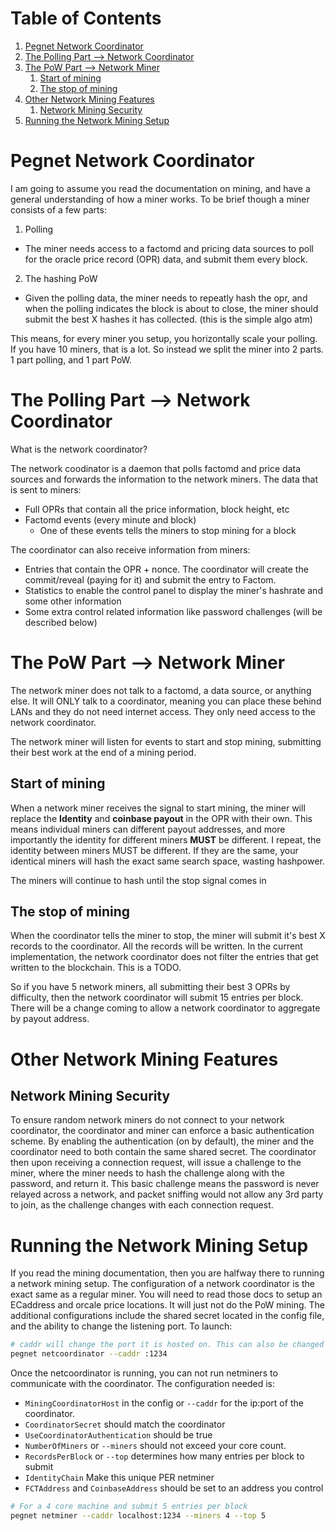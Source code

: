 <!-- ToC start -->
# Table of Contents

1. [Pegnet Network Coordinator](#pegnet-network-coordinator)
1. [The Polling Part --> Network Coordinator](#the-polling-part--->-network-coordinator)
1. [The PoW Part --> Network Miner](#the-pow-part--->-network-miner)
   1. [Start of mining](#start-of-mining)
   1. [The stop of mining](#the-stop-of-mining)
1. [Other Network Mining Features](#other-network-mining-features)
   1. [Network Mining Security](#network-mining-security)
1. [Running the Network Mining Setup](#running-the-network-mining-setup)


<!-- ToC end -->


# Pegnet Network Coordinator

I am going to assume you read the documentation on mining, and have a general understanding of how a miner works. To be brief though a miner consists of a few parts:

1. Polling
 - The miner needs access to a factomd and pricing data sources to poll for the oracle price record (OPR) data, and submit them every block.

2. The hashing PoW
 - Given the polling data, the miner needs to repeatly hash the opr, and when the polling indicates the block is about to close, the miner should submit the best X hashes it has collected. (this is the simple algo atm)

This means, for every miner you setup, you horizontally scale your polling. If you have 10 miners, that is a lot. So instead we split the miner into 2 parts. 1 part polling, and 1 part PoW.

# The Polling Part --> Network Coordinator

What is the network coordinator?

The network coodinator is a daemon that polls factomd and price data sources and forwards the information to the network miners. The data that is sent to miners:

- Full OPRs that contain all the price information, block height, etc
- Factomd events (every minute and block)
    - One of these events tells the miners to stop mining for a block

The coordinator can also receive information from miners:

- Entries that contain the OPR + nonce. The coordinator will create the commit/reveal (paying for it) and submit the entry to Factom.
- Statistics to enable the control panel to display the miner's hashrate and some other information
- Some extra control related information like password challenges (will be described below)


# The PoW Part --> Network Miner

The network miner does not talk to a factomd, a data source, or anything else. It will ONLY talk to a coordinator, meaning you can place these behind LANs and they do not need internet access. They only need access to the network coordinator.

The network miner will listen for events to start and stop mining, submitting their best work at the end of a mining period.

## Start of mining

When a network miner receives the signal to start mining, the miner will replace the **Identity** and **coinbase payout** in the OPR with their own. This means individual miners can different payout addresses, and more importantly the identity for different miners **MUST** be different. I repeat, the identity between miners MUST be different. If they are the same, your identical miners will hash the exact same search space, wasting hashpower.

The miners will continue to hash until the stop signal comes in

## The stop of mining

When the coordinator tells the miner to stop, the miner will submit it's best X records to the coordinator. All the records will be written. In the current implementation, the network coordinator does not filter the entries that get written to the blockchain. This is a TODO.

So if you have 5 network miners, all submitting their best 3 OPRs by difficulty, then the network coordinator will submit 15 entries per block. There will be a change coming to allow a network coordinator to aggregate by payout address.

# Other Network Mining Features

## Network Mining Security

To ensure random network miners do not connect to your network coordinator, the coordinator and miner can enforce a basic authentication scheme. By enabling the authentication (on by default), the miner and the coordinator need to both contain the same shared secret. The coordinator then upon receiving a connection request, will issue a challenge to the miner, where the miner needs to hash the challenge along with the password, and return it. This basic challenge means the password is never relayed across a network, and packet sniffing would not allow any 3rd party to join, as the challenge changes with each connection request.

# Running the Network Mining Setup

If you read the mining documentation, then you are halfway there to running a network mining setup. The configuration of a network coordinator is the exact same as a regular miner. You will need to read those docs to setup an ECaddress and orcale price locations. It will just not do the PoW mining. The additional configurations include the shared secret located in the config file, and the ability to change the listening port. To launch:

```bash
# caddr will change the port it is hosted on. This can also be changed in the config file
pegnet netcoordinator --caddr :1234
```

Once the netcoordinator is running, you can not run netminers to communicate with the coordinator. The configuration needed is:

- `MiningCoordinatorHost` in the config or `--caddr` for the ip:port of the coordinator.
- `CoordinatorSecret` should match the coordinator
- `UseCoordinatorAuthentication` should be true
- `NumberOfMiners` or `--miners` should not exceed your core count.
- `RecordsPerBlock` or `--top` determines how many entries per block to submit
- `IdentityChain` Make this unique PER netminer
- `FCTAddress` and `CoinbaseAddress` should be set to an address you control

```bash
# For a 4 core machine and submit 5 entries per block
pegnet netminer --caddr localhost:1234 --miners 4 --top 5
```
